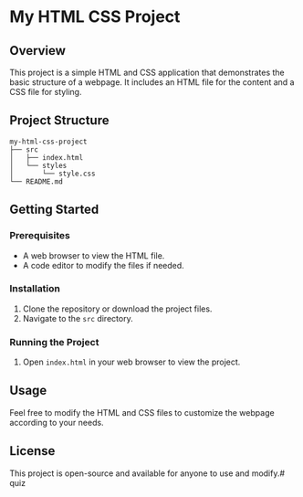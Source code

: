 # My HTML CSS Project

## Overview
This project is a simple HTML and CSS application that demonstrates the basic structure of a webpage. It includes an HTML file for the content and a CSS file for styling.

## Project Structure
```
my-html-css-project
├── src
│   ├── index.html
│   └── styles
│       └── style.css
└── README.md
```

## Getting Started

### Prerequisites
- A web browser to view the HTML file.
- A code editor to modify the files if needed.

### Installation
1. Clone the repository or download the project files.
2. Navigate to the `src` directory.

### Running the Project
1. Open `index.html` in your web browser to view the project.

## Usage
Feel free to modify the HTML and CSS files to customize the webpage according to your needs.

## License
This project is open-source and available for anyone to use and modify.#   q u i z  
 